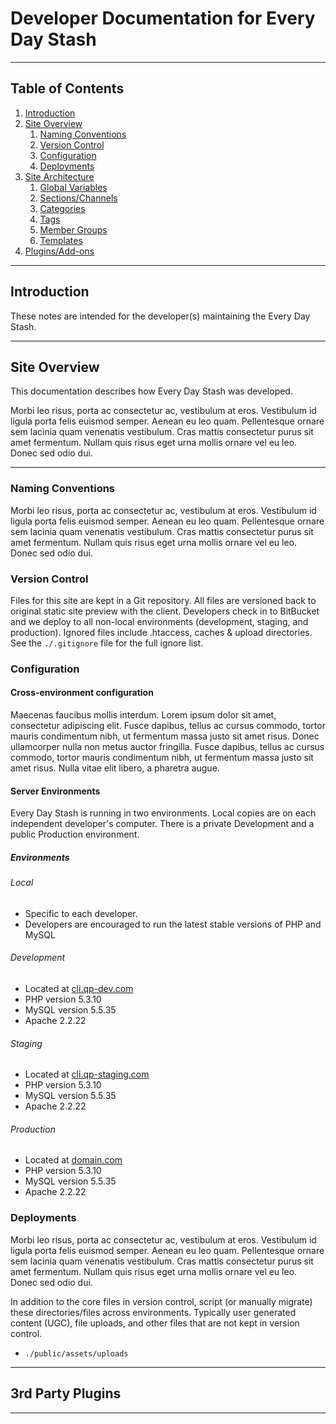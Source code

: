 # Developer Documentation for Every Day Stash
---

## Table of Contents

1. [Introduction](#introduction)
2. [Site Overview](#site-overview)
    1. [Naming Conventions](#naming-conventions)
    2. [Version Control](#version-control)
    3. [Configuration](#configuration)
    4. [Deployments](#deployments)
3. [Site Architecture](#site-architecture)
    1. [Global Variables](#global-variables)
    2. [Sections/Channels](#channels)
    3. [Categories](#categories)
    4. [Tags](#tags)
    5. [Member Groups](#member-groups)
    6. [Templates](#templates)
4. [Plugins/Add-ons](#plugins)

---

## <a name="introduction"></a> Introduction

These notes are intended for the developer(s) maintaining the Every Day Stash.

---

## <a name="site-overview"></a> Site Overview

This documentation describes how Every Day Stash was developed.

Morbi leo risus, porta ac consectetur ac, vestibulum at eros. Vestibulum id ligula porta felis euismod semper. Aenean eu leo quam. Pellentesque ornare sem lacinia quam venenatis vestibulum. Cras mattis consectetur purus sit amet fermentum. Nullam quis risus eget urna mollis ornare vel eu leo. Donec sed odio dui.

---

### <a name="naming-conventions"></a> Naming Conventions

Morbi leo risus, porta ac consectetur ac, vestibulum at eros. Vestibulum id ligula porta felis euismod semper. Aenean eu leo quam. Pellentesque ornare sem lacinia quam venenatis vestibulum. Cras mattis consectetur purus sit amet fermentum. Nullam quis risus eget urna mollis ornare vel eu leo. Donec sed odio dui.

### <a name="version-control"></a> Version Control

Files for this site are kept in a Git repository. All files are versioned back to original static site preview with the client. Developers check in to BitBucket and we deploy to all non-local environments (development, staging, and production). Ignored files include .htaccess, caches & upload directories. See the ```./.gitignore``` file for the full ignore list.

### <a name="configuration"></a> Configuration

#### Cross-environment configuration

Maecenas faucibus mollis interdum. Lorem ipsum dolor sit amet, consectetur adipiscing elit. Fusce dapibus, tellus ac cursus commodo, tortor mauris condimentum nibh, ut fermentum massa justo sit amet risus. Donec ullamcorper nulla non metus auctor fringilla. Fusce dapibus, tellus ac cursus commodo, tortor mauris condimentum nibh, ut fermentum massa justo sit amet risus. Nulla vitae elit libero, a pharetra augue.

#### Server Environments

Every Day Stash is running in two environments. Local copies are on each independent developer's computer. There is a private Development and a public Production environment.

##### Environments

###### Local

* Specific to each developer.
* Developers are encouraged to run the latest stable versions of PHP and MySQL

###### Development

* Located at [cli.qp-dev.com](http://cli.qp-dev.com)
* PHP version 5.3.10
* MySQL version 5.5.35
* Apache 2.2.22

###### Staging

* Located at [cli.qp-staging.com](http://cli.qp-staging.com)
* PHP version 5.3.10
* MySQL version 5.5.35
* Apache 2.2.22

###### Production

* Located at [domain.com](http://domain.com)
* PHP version 5.3.10
* MySQL version 5.5.35
* Apache 2.2.22

### <a name="deployments"></a> Deployments

Morbi leo risus, porta ac consectetur ac, vestibulum at eros. Vestibulum id ligula porta felis euismod semper. Aenean eu leo quam. Pellentesque ornare sem lacinia quam venenatis vestibulum. Cras mattis consectetur purus sit amet fermentum. Nullam quis risus eget urna mollis ornare vel eu leo. Donec sed odio dui.

In addition to the core files in version control, script (or manually migrate) these directories/files across environments. Typically user generated content (UGC), file uploads, and other files that are not kept in version control.

* ```./public/assets/uploads```

---

## <a name="plugins"></a> 3rd Party Plugins

---